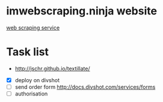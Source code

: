 # imwebscraping.ninja website

[web scraping service](http://imscraping.ninja)

# Task list

  + http://jschr.github.io/textillate/

  - [x] deploy on divshot
  - [ ] send order form http://docs.divshot.com/services/forms
  - [ ] authorisation
